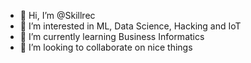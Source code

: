 - 👋 Hi, I’m @Skillrec
- 👀 I’m interested in ML, Data Science, Hacking and IoT
- 🌱 I’m currently learning Business Informatics 
- 💞️ I’m looking to collaborate on nice things
 <!--
- 📫 How to reach me on mail
--->
<!---
Skillrec/Skillrec is a ✨ special ✨ repository because its `README.md` (this file) appears on your GitHub profile.
You can click the Preview link to take a look at your changes.
--->
